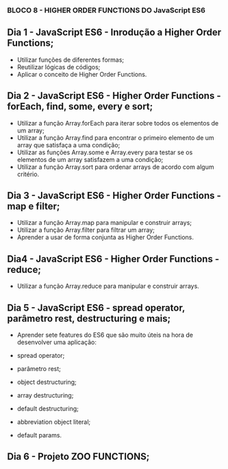 ### BLOCO 8 - HIGHER ORDER FUNCTIONS DO JavaScript ES6

## Dia 1 - JavaScript ES6 - Inrodução a Higher Order Functions;

- Utilizar funções de diferentes formas;
- Reutilizar lógicas de códigos;
- Aplicar o conceito de Higher Order Functions.
  
## Dia 2 - JavaScript ES6 - Higher Order Functions - forEach, find, some, every e sort;

- Utilizar a função Array.forEach para iterar sobre todos os elementos de um array;
- Utilizar a função Array.find para encontrar o primeiro elemento de um array que satisfaça a uma condição;
- Utilizar as funções Array.some e Array.every para testar se os elementos de um array satisfazem a uma condição;
- Utilizar a função Array.sort para ordenar arrays de acordo com algum critério.

## Dia 3 - JavaScript ES6 - Higher Order Functions - map e filter;

- Utilizar a função Array.map para manipular e construir arrays;
- Utilizar a função Array.filter para filtrar um array;
- Aprender a usar de forma conjunta as Higher Order Functions.

## Dia4 - JavaScript ES6 - Higher Order Functions - reduce;

- Utilizar a função Array.reduce para manipular e construir arrays.

## Dia 5 - JavaScript ES6 - spread operator, parâmetro rest, destructuring e mais;

- Aprender sete features do ES6 que são muito úteis na hora de desenvolver uma aplicação:

- spread operator;
- parâmetro rest;
- object destructuring;
- array destructuring;
- default destructuring;
- abbreviation object literal;
- default params.

## Dia 6 - Projeto ZOO FUNCTIONS;